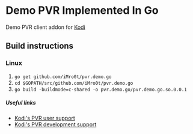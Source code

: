 # Demo PVR Implemented In Go

Demo PVR client addon for [Kodi](http://kodi.tv)

## Build instructions

### Linux

1. `go get github.com/iMro0t/pvr.demo.go`
2. `cd $GOPATH/src/github.com/iMro0t/pvr.demo.go`
3. `go build -buildmode=c-shared -o pvr.demo.go/pvr.demo.go.so.0.0.1`

##### Useful links

- [Kodi's PVR user support](http://forum.kodi.tv/forumdisplay.php?fid=167)
- [Kodi's PVR development support](http://forum.kodi.tv/forumdisplay.php?fid=136)
